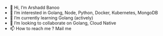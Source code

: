 - 👋 Hi, I’m Arshadd Banoo
- 👀 I’m interested in Golang, Node, Python, Docker, Kubernetes, MongoDB
- 🌱 I’m currently learning Golang (actively)
- 💞️ I’m looking to collaborate on Golang, Cloud Native
- 📫 How to reach me ? Mail me

<!---
ars0007/ars0007 is a ✨ special ✨ repository because its `README.md` (this file) appears on your GitHub profile.
You can click the Preview link to take a look at your changes.
--->
